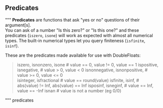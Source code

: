 ## Predicates

"""
__Predicates__ are functions that ask "yes or no" questions of their argument[s].     
You can ask of a number "Is this zero?" or "Is this one?" and these predicates
(`iszero`, `isone`) will work as expected with almost all numerical types.
The built-in numerical types let you query finiteness (`isfinite`, `isinf`).   

These are the predicates made available for use with DoubleFloats:    

> iszero, isnonzero, isone                 #  value == 0, value != 0, value == 1
  ispositive, isnegative,                  #  value >  0, value <  0
  isnonnegative, isnonpositive,            #  value >= 0, value <= 0   
  isinteger, isfractional                  #  value == round(value) 
  isfinite, isinf,                         #  abs(value) != Inf, abs(value) == Inf
  isposinf, isneginf,                      #  value == Inf, value == -Inf
  isnan                                    #  value is not a number (eg 0/0)
    
""" predicates


